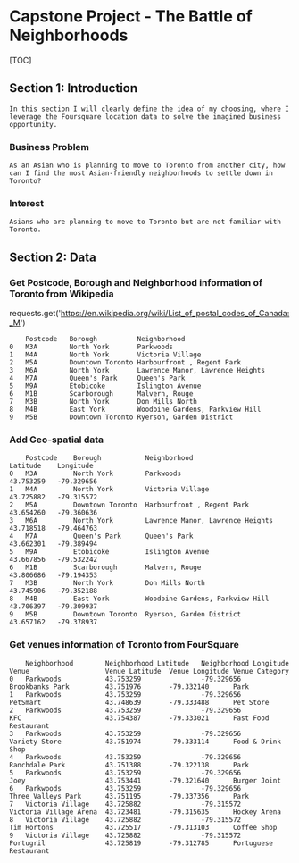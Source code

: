 # Capstone Project - The Battle of Neighborhoods
[TOC]
## Section 1: Introduction
    In this section I will clearly define the idea of my choosing, where I leverage the Foursquare location data to solve the imagined business opportunity.
### Business Problem
    As an Asian who is planning to move to Toronto from another city, how can I find the most Asian-friendly neighborhoods to settle down in Toronto?

### Interest
    Asians who are planning to move to Toronto but are not familiar with Toronto.

## Section 2: Data
### Get Postcode, Borough and Neighborhood information of Toronto from Wikipedia
requests.get('https://en.wikipedia.org/wiki/List_of_postal_codes_of_Canada:_M')

        Postcode   Borough          Neighborhood
    0   M3A        North York       Parkwoods
    1   M4A        North York       Victoria Village
    2   M5A        Downtown Toronto Harbourfront , Regent Park
    3   M6A        North York       Lawrence Manor, Lawrence Heights
    4   M7A        Queen's Park     Queen's Park
    5   M9A        Etobicoke        Islington Avenue
    6   M1B        Scarborough      Malvern, Rouge
    7   M3B        North York       Don Mills North
    8   M4B        East York        Woodbine Gardens, Parkview Hill
    9   M5B        Downtown Toronto Ryerson, Garden District
### Add Geo-spatial data
        Postcode    Borough           Neighborhood                      Latitude    Longitude
    0   M3A         North York        Parkwoods	                        43.753259   -79.329656
    1   M4A         North York        Victoria Village                  43.725882   -79.315572
    2   M5A         Downtown Toronto  Harbourfront , Regent Park        43.654260   -79.360636
    3   M6A         North York        Lawrence Manor, Lawrence Heights  43.718518   -79.464763
    4   M7A         Queen's Park      Queen's Park                      43.662301   -79.389494
    5   M9A         Etobicoke         Islington Avenue                  43.667856   -79.532242
    6   M1B         Scarborough       Malvern, Rouge                    43.806686   -79.194353
    7   M3B         North York        Don Mills North                   43.745906   -79.352188
    8   M4B         East York         Woodbine Gardens, Parkview Hill   43.706397   -79.309937
    9   M5B         Downtown Toronto  Ryerson, Garden District          43.657162   -79.378937
### Get venues information of Toronto from FourSquare

        Neighborhood        Neighborhood Latitude   Neighborhood Longitude  Venue                   Venue Latitude  Venue Longitude Venue Category
    0   Parkwoods           43.753259               -79.329656              Brookbanks Park         43.751976       -79.332140      Park
    1   Parkwoods           43.753259               -79.329656              PetSmart                43.748639       -79.333488      Pet Store
    2   Parkwoods           43.753259               -79.329656              KFC                     43.754387       -79.333021      Fast Food Restaurant
    3   Parkwoods           43.753259               -79.329656              Variety Store           43.751974       -79.333114      Food & Drink Shop
    4   Parkwoods           43.753259               -79.329656              Ranchdale Park          43.751388       -79.322138      Park
    5   Parkwoods           43.753259               -79.329656              Joey                    43.753441       -79.321640      Burger Joint
    6   Parkwoods           43.753259               -79.329656              Three Valleys Park      43.751195       -79.337356      Park
    7   Victoria Village    43.725882               -79.315572              Victoria Village Arena  43.723481       -79.315635      Hockey Arena
    8   Victoria Village    43.725882               -79.315572              Tim Hortons             43.725517       -79.313103      Coffee Shop
    9   Victoria Village    43.725882               -79.315572              Portugril               43.725819       -79.312785      Portuguese Restaurant





